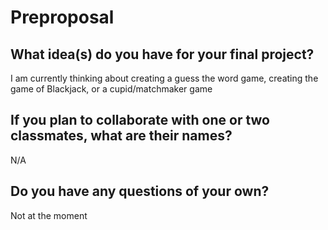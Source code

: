 # Preproposal

## What idea(s) do you have for your final project?

I am currently thinking about creating a guess the word game, creating the game of Blackjack, or a cupid/matchmaker game

## If you plan to collaborate with one or two classmates, what are their names?

N/A

## Do you have any questions of your own?

Not at the moment
